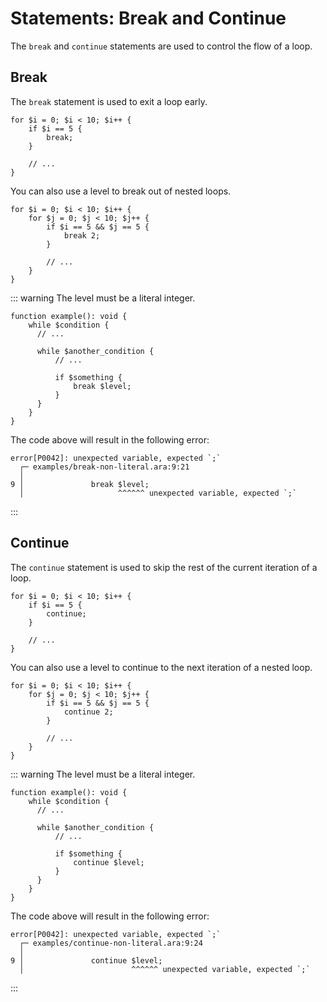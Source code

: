 # Statements: Break and Continue

The `break` and `continue` statements are used to control the flow of a loop.

## Break

The `break` statement is used to exit a loop early.

```
for $i = 0; $i < 10; $i++ {
    if $i == 5 {
        break;
    }

    // ...
}
```

You can also use a level to break out of nested loops.

```
for $i = 0; $i < 10; $i++ {
    for $j = 0; $j < 10; $j++ {
        if $i == 5 && $j == 5 {
            break 2;
        }

        // ...
    }
}
```

::: warning
The level must be a literal integer.

```
function example(): void {
    while $condition {
      // ...

      while $another_condition {
          // ...

          if $something {
              break $level;
          }
      }
    }
}
```

The code above will result in the following error:

```
error[P0042]: unexpected variable, expected `;`
  ┌─ examples/break-non-literal.ara:9:21
  │
9 │               break $level;
  │                     ^^^^^^ unexpected variable, expected `;`
```
:::

## Continue

The `continue` statement is used to skip the rest of the current iteration of a loop.

```
for $i = 0; $i < 10; $i++ {
    if $i == 5 {
        continue;
    }

    // ...
}
```

You can also use a level to continue to the next iteration of a nested loop.

```
for $i = 0; $i < 10; $i++ {
    for $j = 0; $j < 10; $j++ {
        if $i == 5 && $j == 5 {
            continue 2;
        }

        // ...
    }
}
```

::: warning
The level must be a literal integer.

```
function example(): void {
    while $condition {
      // ...

      while $another_condition {
          // ...

          if $something {
              continue $level;
          }
      }
    }
}
```

The code above will result in the following error:

```
error[P0042]: unexpected variable, expected `;`
  ┌─ examples/continue-non-literal.ara:9:24
  │
9 │               continue $level;
  │                        ^^^^^^ unexpected variable, expected `;`
```
:::
